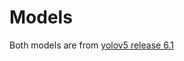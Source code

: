 # Models

Both models are from [yolov5 release 6.1](https://github.com/ultralytics/yolov5/releases/tag/v6.1)
